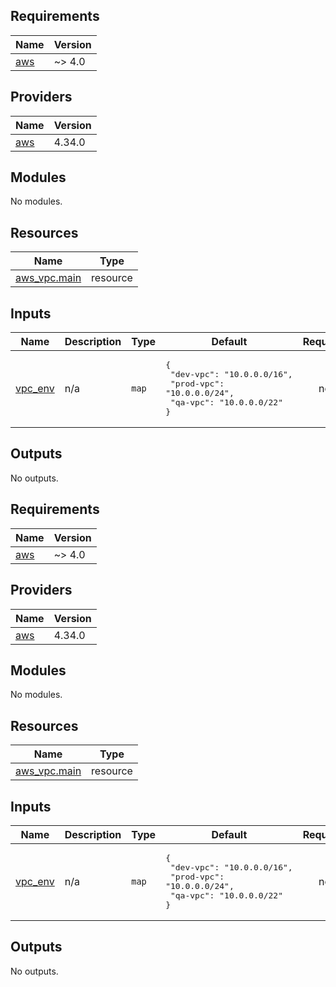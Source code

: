## Requirements

| Name | Version |
|------|---------|
| <a name="requirement_aws"></a> [aws](#requirement\_aws) | ~> 4.0 |

## Providers

| Name | Version |
|------|---------|
| <a name="provider_aws"></a> [aws](#provider\_aws) | 4.34.0 |

## Modules

No modules.

## Resources

| Name | Type |
|------|------|
| [aws_vpc.main](https://registry.terraform.io/providers/hashicorp/aws/latest/docs/resources/vpc) | resource |

## Inputs

| Name | Description | Type | Default | Required |
|------|-------------|------|---------|:--------:|
| <a name="input_vpc_env"></a> [vpc\_env](#input\_vpc\_env) | n/a | `map` | <pre>{<br>  "dev-vpc": "10.0.0.0/16",<br>  "prod-vpc": "10.0.0.0/24",<br>  "qa-vpc": "10.0.0.0/22"<br>}</pre> | no |

## Outputs

No outputs.

<!-- BEGIN_TF_DOCS -->
## Requirements

| Name | Version |
|------|---------|
| <a name="requirement_aws"></a> [aws](#requirement\_aws) | ~> 4.0 |

## Providers

| Name | Version |
|------|---------|
| <a name="provider_aws"></a> [aws](#provider\_aws) | 4.34.0 |

## Modules

No modules.

## Resources

| Name | Type |
|------|------|
| [aws_vpc.main](https://registry.terraform.io/providers/hashicorp/aws/latest/docs/resources/vpc) | resource |

## Inputs

| Name | Description | Type | Default | Required |
|------|-------------|------|---------|:--------:|
| <a name="input_vpc_env"></a> [vpc\_env](#input\_vpc\_env) | n/a | `map` | <pre>{<br>  "dev-vpc": "10.0.0.0/16",<br>  "prod-vpc": "10.0.0.0/24",<br>  "qa-vpc": "10.0.0.0/22"<br>}</pre> | no |

## Outputs

No outputs.
<!-- END_TF_DOCS -->